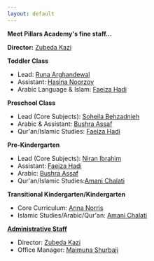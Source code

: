 ```yaml
---
layout: default
---
```

<b>Meet Pillars Academy's fine staff...</b>

<b>Director:</b> [Zubeda Kazi](./ZK)

<b>Toddler Class</b>

* Lead: [Runa Arghandewal](./RA)
* Assistant: [Hasina Noorzoy](./HN)
* Arabic Language & Islam: [Faeiza Hadi](./FH)

<b>Preschool Class</b>

* Lead (Core Subjects): [Soheila Behzadnieh](./SB)
* Arabic & Assistant: [Bushra Assaf](./BA)
* Qur'an/Islamic Studies: [Faeiza Hadi](./FH)

<b>Pre-Kindergarten</b> 

* Lead (Core Subjects): [Niran Ibrahim](./NI)
* Assistant: [Faeiza Hadi](./FH)
* Arabic: [Bushra Assaf](./BA)
* Qur'an/Islamic Studies:[Amani Chalati](./AC)

<b>Transitional Kindergarten/Kindergarten</b>

* Core Curriculum: [Anna Norris](./AN)
* Islamic Studies/Arabic/Qur'an: [Amani Chalati](./AC)

<b><u>Administrative Staff</u></b>

* Director: [Zubeda Kazi](./ZK)
* Office Manager: [Maimuna Shurbaji](./MS)


